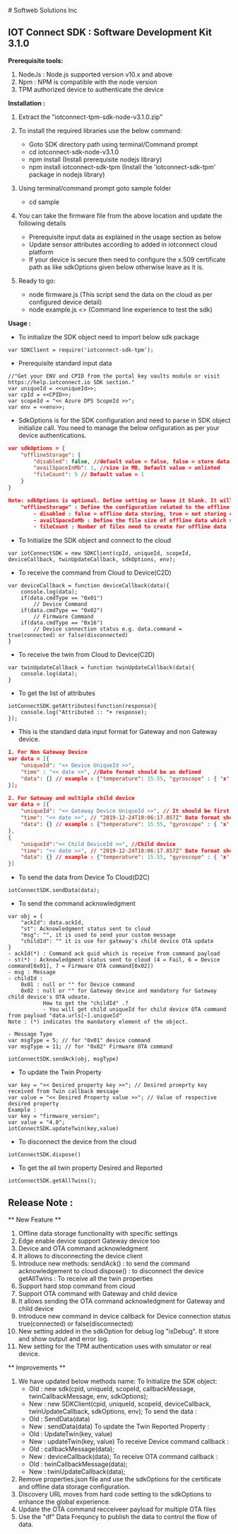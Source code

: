 ﻿﻿# Softweb Solutions Inc
## IOT Connect SDK : Software Development Kit 3.1.0

**Prerequisite tools:**

1. NodeJs : Node.js supported version v10.x and above
2. Npm : NPM is compatible with the node version
3. TPM authorized device to authenticate the device

**Installation :** 

1. Extract the "iotconnect-tpm-sdk-node-v3.1.0.zip"

2. To install the required libraries use the below command:
	- Goto SDK directory path using terminal/Command prompt
	- cd iotconnect-sdk-node-v3.1.0
	- npm install (Install prerequisite nodejs library)
	- npm install iotconnect-sdk-tpm (Install the 'iotconnect-sdk-tpm' package in nodejs library)

3. Using terminal/command prompt goto sample folder
	- cd sample 

4. You can take the firmware file from the above location and update the following details
	- Prerequisite input data as explained in the usage section as below
	- Update sensor attributes according to added in iotconnect cloud platform
	- If your device is secure then need to configure the x.509 certificate path as like sdkOptions given below otherwise leave as it is.

5. Ready to go:
	- node firmware.js (This script send the data on the cloud as per configured device detail)
	- node example.js *<<env>>* (Command line experience to test the sdk)
	
**Usage :**

- To initialize the SDK object need to import below sdk package
```node
var SDKClient = require('iotconnect-sdk-tpm');
```

- Prerequisite standard input data 

```node
//"Get your ENV and CPID from the portal key vaults module or visit https://help.iotconnect.io SDK section."
var uniqueId = <<uniqueId>>;
var cpId = <<CPID>>; 
var scopeId = "<< Azure DPS ScopeId >>";
var env = <<env>>;
```
- SdkOptions is for the SDK configuration and need to parse in SDK object initialize call. You need to manage the below onfiguration as per your device authentications.

```json
var sdkOptions = {
    "offlineStorage": { 
		"disabled": false, //default value = false, false = store data, true = not store data 
		"availSpaceInMb": 1, //size in MB, Default value = unlimted
		"fileCount": 5 // Default value = 1
	}
}

Note: sdkOptions is optional. Define setting or leave it blank. It will set the default setting for offline storage configuration as per defined above. It may harm your device by storing the large data. Once memory get full may chance to your device script crash and stop the execution
	"offlineStorage" : Define the configuration related to the offline data storage 
		- disabled : false = offline data storing, true = not storing offline data 
		- availSpaceInMb : Define the file size of offline data which should be in (MB)
		- fileCount : Number of files need to create for offline data
```

- To Initialize the SDK object and connect to the cloud
```node
var iotConnectSDK = new SDKClient(cpId, uniqueId, scopeId, deviceCallback, twinUpdateCallback, sdkOptions, env);
```

- To receive the command from Cloud to Device(C2D)	
```node
var deviceCallback = function deviceCallback(data){
	console.log(data);
	if(data.cmdType == "0x01")
		// Device Command
	if(data.cmdType == "0x02")
		// Firmware Command
	if(data.cmdType == "0x16")
		// Device connection status e.g. data.command = true(connected) or false(disconnected)
}
```

- To receive the twin from Cloud to Device(C2D)
```node
var twinUpdateCallback = function twinUpdateCallback(data){
    console.log(data);
}
```

- To get the list of attributes
```node
iotConnectSDK.getAttributes(function(response){
	console.log("Attributed :: "+ response);
});
```

- This is the standard data input format for Gateway and non Gateway device.
```json
1. For Non Gateway Device 
var data = [{
    "uniqueId": "<< Device UniqueId >>",
    "time" : "<< date >>", //Date format should be as defined
    "data": {} // example : {"temperature": 15.55, "gyroscope" : { 'x' : -1.2 }}
}];

2. For Gateway and multiple child device 
var data = [{
	"uniqueId": "<< Gateway Device UniqueId >>", // It should be first element
	"time": "<< date >>", // "2019-12-24T10:06:17.857Z" Date format should be as defined
	"data": {} // example : {"temperature": 15.55, "gyroscope" : { 'x' : -1.2 }}
},
{
	"uniqueId":"<< Child DeviceId >>", //Child device
	"time": "<< date >>", // "2019-12-24T10:06:17.857Z" Date format should be as defined
	"data": {} // example : {"temperature": 15.55, "gyroscope" : { 'x' : -1.2 }}
}]
```

- To send the data from Device To Cloud(D2C)
```node
iotConnectSDK.sendData(data);
```

- To send the command acknowledgment
```node
var obj = {
	"ackId": data.ackId,
	"st": Acknowledgment status sent to cloud
	"msg": "", it is used to send your custom message
	"childId": "" it is use for gateway's child device OTA update
}
- ackId(*) : Command ack guid which is receive from command payload
- st(*) : Acknowledgment status sent to cloud (4 = Fail, 6 = Device command[0x01], 7 = Firmware OTA command[0x02])
- msg : Message 
- childId : 
	0x01 : null or "" for Device command  
	0x02 : null or "" for Gateway device and mandatory for Gateway child device's OTA udoate.
		   How to get the "childId" .?
		   - You will get child uniqueId for child device OTA command from payload "data.urls[~].uniqueId"
Note : (*) indicates the mandatory element of the object.

- Message Type
var msgType = 5; // for "0x01" device command 
var msgType = 11; // for "0x02" Firmware OTA command 

iotConnectSDK.sendAck(obj, msgType)
```

- To update the Twin Property
```node
var key = "<< Desired property key >>"; // Desired proeprty key received from Twin callback message
var value = "<< Desired Property value >>"; // Value of respective desired property
Example : 
var key = "firmware_version";
var value = "4.0";
iotConnectSDK.updateTwin(key,value)
```

- To disconnect the device from the cloud
```node
iotConnectSDK.dispose()
```

- To get the all twin property Desired and Reported
```node
iotConnectSDK.getAllTwins();
```

## Release Note :

** New Feature **
1.  Offline data storage functionality with specific settings
2.  Edge enable device support Gateway device too
3.  Device and OTA command acknowledgment
4.  It allows to disconnecting the device client 
5.  Introduce new methods:
	 sendAck() : to send the command acknowledgement to cloud
	 dispose() : to disconnect the device
	 getAllTwins : To receive all the twin properties
6.  Support hard stop command from cloud
7.  Support OTA command with Gateway and child device
8.  It allows sending the OTA command acknowledgment for Gateway and child device
9.  Introduce new command in device callback for Device connection status true(connected) or false(disconnected)
10. New setting added in the sdkOption for debug log "isDebug". It store and show output and error log.
11. New setting for the TPM authentication uses with simulator or real device.


** Improvements **
1. We have updated below methods name:
   To Initialize the SDK object:
	- Old : new sdk(cpid, uniqueId, scopeId, callbackMessage, twinCallbackMessage, env, sdkOptions);
	- New : new SDKClient(cpid, uniqueId, scopeId, deviceCallback, twinUpdateCallback, sdkOptions, env);
   To send the data :
    - Old : SendData(data)
    - New : sendData(data)
   To update the Twin Reported Property :
    - Old : UpdateTwin(key, value)
    - New : updateTwin(key, value)
   To receive Device command callback :
    - Old : callbackMessage(data);
	- New : deviceCallback(data);
   To receive OTA command callback :
    - Old : twinCallbackMessage(data);
	- New : twinUpdateCallback(data);
2. Remove properties.json file and use the sdkOptions for the certificate and offline data storage  configuration. 
3. Discovery URL moves from hard code setting to the sdkOptions to enhance the global experience.
4. Update the OTA command recceiveer payload for multiple OTA files
5. Use the "df" Data Frequncy to publish the data to control the flow of data.